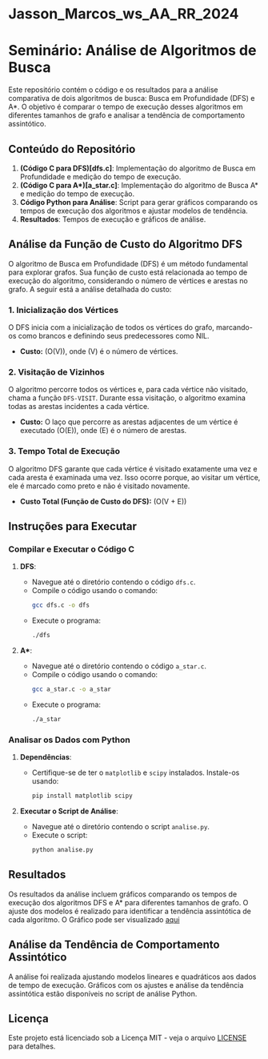 # Jasson_Marcos_ws_AA_RR_2024
# Seminário: Análise de Algoritmos de Busca

Este repositório contém o código e os resultados para a análise comparativa de dois algoritmos de busca: Busca em Profundidade (DFS) e A*. O objetivo é comparar o tempo de execução desses algoritmos em diferentes tamanhos de grafo e analisar a tendência de comportamento assintótico.

## Conteúdo do Repositório

1. **(Código C para DFS)[dfs.c]**: Implementação do algoritmo de Busca em Profundidade e medição do tempo de execução.
2. **(Código C para A\*)[a_star.c]**: Implementação do algoritmo de Busca A* e medição do tempo de execução.
3. **Código Python para Análise**: Script para gerar gráficos comparando os tempos de execução dos algoritmos e ajustar modelos de tendência.
4. **Resultados**: Tempos de execução e gráficos de análise.

## Análise da Função de Custo do Algoritmo DFS

O algoritmo de Busca em Profundidade (DFS) é um método fundamental para explorar grafos. Sua função de custo está relacionada ao tempo de execução do algoritmo, considerando o número de vértices e arestas no grafo. A seguir está a análise detalhada do custo:

### 1. Inicialização dos Vértices
O DFS inicia com a inicialização de todos os vértices do grafo, marcando-os como brancos e definindo seus predecessores como NIL.
- **Custo:** \(O(V)\), onde \(V\) é o número de vértices.

### 2. Visitação de Vizinhos
O algoritmo percorre todos os vértices e, para cada vértice não visitado, chama a função `DFS-VISIT`. Durante essa visitação, o algoritmo examina todas as arestas incidentes a cada vértice.
- **Custo:** O laço que percorre as arestas adjacentes de um vértice é executado \(O(E)\), onde \(E\) é o número de arestas.

### 3. Tempo Total de Execução
O algoritmo DFS garante que cada vértice é visitado exatamente uma vez e cada aresta é examinada uma vez. Isso ocorre porque, ao visitar um vértice, ele é marcado como preto e não é visitado novamente.
- **Custo Total (Função de Custo do DFS):** \(O(V + E)\)

## Instruções para Executar

### Compilar e Executar o Código C

1. **DFS**:
   - Navegue até o diretório contendo o código `dfs.c`.
   - Compile o código usando o comando:
     ```bash
     gcc dfs.c -o dfs
     ```
   - Execute o programa:
     ```bash
     ./dfs
     ```

2. **A\***:
   - Navegue até o diretório contendo o código `a_star.c`.
   - Compile o código usando o comando:
     ```bash
     gcc a_star.c -o a_star
     ```
   - Execute o programa:
     ```bash
     ./a_star
     ```

### Analisar os Dados com Python

1. **Dependências**:
   - Certifique-se de ter o `matplotlib` e `scipy` instalados. Instale-os usando:
     ```bash
     pip install matplotlib scipy
     ```

2. **Executar o Script de Análise**:
   - Navegue até o diretório contendo o script `analise.py`.
   - Execute o script:
     ```bash
     python analise.py
     ```

## Resultados

Os resultados da análise incluem gráficos comparando os tempos de execução dos algoritmos DFS e A* para diferentes tamanhos de grafo. O ajuste dos modelos é realizado para identificar a tendência assintótica de cada algoritmo.
O Gráfico pode ser visualizado [aqui](Grafico.png)

## Análise da Tendência de Comportamento Assintótico

A análise foi realizada ajustando modelos lineares e quadráticos aos dados de tempo de execução. Gráficos com os ajustes e análise da tendência assintótica estão disponíveis no script de análise Python.

## Licença

Este projeto está licenciado sob a Licença MIT - veja o arquivo [LICENSE](LICENSE) para detalhes.

